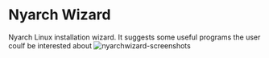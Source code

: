 # Nyarch Wizard
Nyarch Linux installation wizard. It suggests some useful programs the user coulf be interested about
![nyarchwizard-screenshots](https://user-images.githubusercontent.com/67018178/220060117-69369671-459c-46b5-8f02-c39337b297ac.png)
